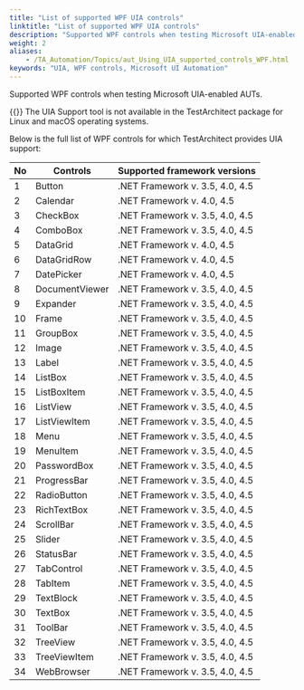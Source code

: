 ```yaml
--- 
title: "List of supported WPF UIA controls"
linktitle: "List of supported WPF UIA controls"
description: "Supported WPF controls when testing Microsoft UIA-enabled AUTs."
weight: 2
aliases: 
    - /TA_Automation/Topics/aut_Using_UIA_supported_controls_WPF.html
keywords: "UIA, WPF controls, Microsoft UI Automation"
---
```


Supported WPF controls when testing Microsoft UIA-enabled AUTs.

{{<restriction>}} The UIA Support tool is not available in the TestArchitect package for Linux and macOS operating systems.

Below is the full list of WPF controls for which TestArchitect provides UIA support:

|No|Controls|Supported framework versions|
|--|--------|----------------------------|
|1|Button|.NET Framework v. 3.5, 4.0, 4.5|
|2|Calendar|.NET Framework v. 4.0, 4.5|
|3|CheckBox|.NET Framework v. 3.5, 4.0, 4.5|
|4|ComboBox|.NET Framework v. 3.5, 4.0, 4.5|
|5|DataGrid|.NET Framework v. 4.0, 4.5|
|6|DataGridRow|.NET Framework v. 4.0, 4.5|
|7|DatePicker|.NET Framework v. 4.0, 4.5|
|8|DocumentViewer|.NET Framework v. 3.5, 4.0, 4.5|
|9|Expander|.NET Framework v. 3.5, 4.0, 4.5|
|10|Frame|.NET Framework v. 3.5, 4.0, 4.5|
|11|GroupBox|.NET Framework v. 3.5, 4.0, 4.5|
|12|Image|.NET Framework v. 3.5, 4.0, 4.5|
|13|Label|.NET Framework v. 3.5, 4.0, 4.5|
|14|ListBox|.NET Framework v. 3.5, 4.0, 4.5|
|15|ListBoxItem|.NET Framework v. 3.5, 4.0, 4.5|
|16|ListView|.NET Framework v. 3.5, 4.0, 4.5|
|17|ListViewItem|.NET Framework v. 3.5, 4.0, 4.5|
|18|Menu|.NET Framework v. 3.5, 4.0, 4.5|
|19|MenuItem|.NET Framework v. 3.5, 4.0, 4.5|
|20|PasswordBox|.NET Framework v. 3.5, 4.0, 4.5|
|21|ProgressBar|.NET Framework v. 3.5, 4.0, 4.5|
|22|RadioButton|.NET Framework v. 3.5, 4.0, 4.5|
|23|RichTextBox|.NET Framework v. 3.5, 4.0, 4.5|
|24|ScrollBar|.NET Framework v. 3.5, 4.0, 4.5|
|25|Slider|.NET Framework v. 3.5, 4.0, 4.5|
|26|StatusBar|.NET Framework v. 3.5, 4.0, 4.5|
|27|TabControl|.NET Framework v. 3.5, 4.0, 4.5|
|28|TabItem|.NET Framework v. 3.5, 4.0, 4.5|
|29|TextBlock|.NET Framework v. 3.5, 4.0, 4.5|
|30|TextBox|.NET Framework v. 3.5, 4.0, 4.5|
|31|ToolBar|.NET Framework v. 3.5, 4.0, 4.5|
|32|TreeView|.NET Framework v. 3.5, 4.0, 4.5|
|33|TreeViewItem|.NET Framework v. 3.5, 4.0, 4.5|
|34|WebBrowser|.NET Framework v. 3.5, 4.0, 4.5|




